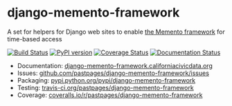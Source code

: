 # django-memento-framework

A set for helpers for Django web sites to enable [the Memento framework](http://timetravel.mementoweb.org/about/) for time-based access

[![Build Status](https://travis-ci.org/pastpages/django-memento-framework.png?branch=master)](https://travis-ci.org/pastpages/django-memento-framework)
[![PyPI version](https://badge.fury.io/py/django-memento-framework.png)](http://badge.fury.io/py/django-memento-framework)
[![Coverage Status](https://coveralls.io/repos/pastpages/django-memento-framework/badge.png?branch=master)](https://coveralls.io/r/pastpages/django-memento-framework?branch=master)
[![Documentation Status](https://readthedocs.org/projects/django-memento-framework/badge/?version=latest)](https://readthedocs.org/projects/django-memento-framework/?badge=latest)

* Documentation: [django-memento-framework.californiacivicdata.org](http://django-memento-framework.californiacivicdata.org)
* Issues: [github.com/pastpages/django-memento-framework/issues](https://github.com/pastpages/django-memento-framework/issues)
* Packaging: [pypi.python.org/pypi/django-memento-framework](https://pypi.python.org/pypi/django-memento-framework)
* Testing: [travis-ci.org/pastpages/django-memento-framework](https://travis-ci.org/pastpages/django-memento-framework)
* Coverage: [coveralls.io/r/pastpages/django-memento-framework](https://coveralls.io/r/pastpages/django-memento-framework)